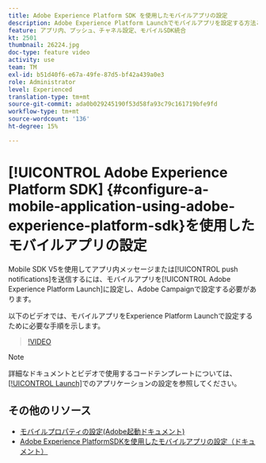 ```yaml
---
title: Adobe Experience Platform SDK を使用したモバイルアプリの設定
description: Adobe Experience Platform Launchでモバイルアプリを設定する方法とAdobe Campaignでモバイルアプリを設定する方法について説明します。
feature: アプリ内、プッシュ、チャネル設定、モバイルSDK統合
kt: 2501
thumbnail: 26224.jpg
doc-type: feature video
activity: use
team: TM
exl-id: b51d40f6-e67a-49fe-87d5-bf42a439a0e3
role: Administrator
level: Experienced
translation-type: tm+mt
source-git-commit: ada0b029245190f53d58fa93c79c161719bfe9fd
workflow-type: tm+mt
source-wordcount: '136'
ht-degree: 15%

---
```


# [!UICONTROL Adobe Experience Platform SDK] {#configure-a-mobile-application-using-adobe-experience-platform-sdk}を使用したモバイルアプリの設定

Mobile SDK V5を使用してアプリ内メッセージまたは[!UICONTROL push notifications]を送信するには、モバイルアプリを[!UICONTROL Adobe Experience Platform Launch]に設定し、Adobe Campaignで設定する必要があります。

以下のビデオでは、モバイルアプリをExperience Platform Launchで設定するために必要な手順を示します。

>[!VIDEO](https://video.tv.adobe.com/v/26224?quality=12)

>[!NOTE]
>
>詳細なドキュメントとビデオで使用するコードテンプレートについては、[[!UICONTROL Launch]](https://helpx.adobe.com/campaign/kb/configuring-app-sdk.html#ConfiguringyourapplicationinLaunch)でのアプリケーションの設定を参照してください。

## その他のリソース

* [モバイルプロパティの設定(Adobe起動ドキュメント)](https://aep-sdks.gitbook.io/docs/getting-started/create-a-mobile-property)
* [Adobe Experience PlatformSDKを使用したモバイルアプリの設定（ドキュメント）](https://helpx.adobe.com/campaign/kb/configuring-app-sdk.html)
